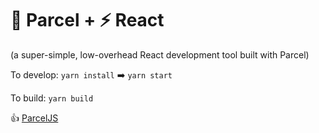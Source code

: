 # 🚀 Parcel + ⚡️ React
(a super-simple, low-overhead React development tool built with Parcel)

To develop:
`yarn install` ➡️ `yarn start`

To build:
`yarn build`

👍 [ParcelJS](https://parceljs.org/)
